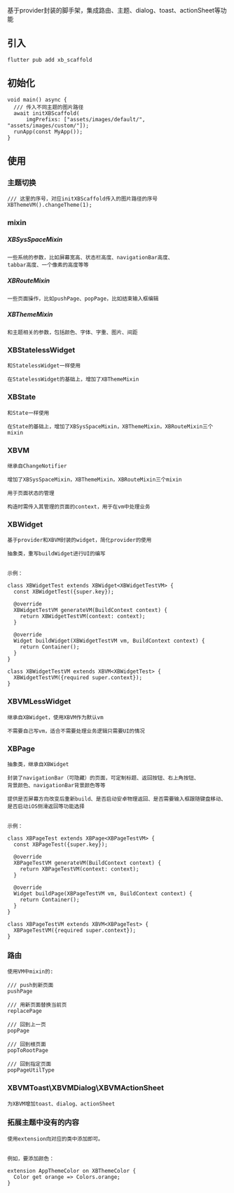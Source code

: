 <!--
This README describes the package. If you publish this package to pub.dev,
this README's contents appear on the landing page for your package.

For information about how to write a good package README, see the guide for
[writing package pages](https://dart.dev/guides/libraries/writing-package-pages).

For general information about developing packages, see the Dart guide for
[creating packages](https://dart.dev/guides/libraries/create-library-packages)
and the Flutter guide for
[developing packages and plugins](https://flutter.dev/developing-packages).
-->

基于provider封装的脚手架，集成路由、主题、dialog、toast、actionSheet等功能

## 引入
```
flutter pub add xb_scaffold
```

## 初始化
```
void main() async {
  /// 传入不同主题的图片路径
  await initXBScaffold(
      imgPrefixs: ["assets/images/default/", "assets/images/custom/"]);
  runApp(const MyApp());
}
```

## 使用

### 主题切换
```
/// 这里的序号，对应initXBScaffold传入的图片路径的序号
XBThemeVM().changeTheme(1);
```

### mixin
##### XBSysSpaceMixin
```
一些系统的参数，比如屏幕宽高、状态栏高度、navigationBar高度、
tabbar高度、一个像素的高度等等
```
##### XBRouteMixin
```
一些页面操作，比如pushPage、popPage，比如结束输入框编辑
```

##### XBThemeMixin
```
和主题相关的参数，包括颜色、字体、字重、图片、间距
```

### XBStatelessWidget
```
和StatelessWidget一样使用

在StatelessWidget的基础上，增加了XBThemeMixin
```

### XBState
```
和State一样使用

在State的基础上，增加了XBSysSpaceMixin，XBThemeMixin，XBRouteMixin三个mixin
```
### XBVM
```
继承自ChangeNotifier

增加了XBSysSpaceMixin，XBThemeMixin，XBRouteMixin三个mixin

用于页面状态的管理

构造时需传入其管理的页面的context，用于在vm中处理业务
```

### XBWidget
```
基于provider和XBVM封装的widget，简化provider的使用

抽象类，重写buildWidget进行UI的编写


示例：

class XBWidgetTest extends XBWidget<XBWidgetTestVM> {
  const XBWidgetTest({super.key});

  @override
  XBWidgetTestVM generateVM(BuildContext context) {
    return XBWidgetTestVM(context: context);
  }

  @override
  Widget buildWidget(XBWidgetTestVM vm, BuildContext context) {
    return Container();
  }
}

class XBWidgetTestVM extends XBVM<XBWidgetTest> {
  XBWidgetTestVM({required super.context});
}
```

### XBVMLessWidget
```
继承自XBWidget，使用XBVM作为默认vm

不需要自己写vm，适合不需要处理业务逻辑只需要UI的情况
```

### XBPage
```
抽象类，继承自XBWidget

封装了navigationBar（可隐藏）的页面，可定制标题、返回按钮、右上角按钮、
背景颜色、navigationBar背景颜色等等

提供是否屏幕方向改变后重新build、是否启动安卓物理返回、是否需要输入框跟随键盘移动、是否启动iOS侧滑返回等功能选择


示例：

class XBPageTest extends XBPage<XBPageTestVM> {
  const XBPageTest({super.key});

  @override
  XBPageTestVM generateVM(BuildContext context) {
    return XBPageTestVM(context: context);
  }

  @override
  Widget buildPage(XBPageTestVM vm, BuildContext context) {
    return Container();
  }
}

class XBPageTestVM extends XBVM<XBPageTest> {
  XBPageTestVM({required super.context});
}
```

### 路由
```
使用VM中mixin的:

/// push到新页面
pushPage

/// 用新页面替换当前页
replacePage

/// 回到上一页
popPage

/// 回到根页面
popToRootPage

/// 回到指定页面
popPageUtilType

```

### XBVMToast\XBVMDialog\XBVMActionSheet
```
为XBVM增加toast、dialog、actionSheet
```

### 拓展主题中没有的内容

```
使用extension向对应的类中添加即可。


例如，要添加颜色：

extension AppThemeColor on XBThemeColor {
  Color get orange => Colors.orange;
}
```

